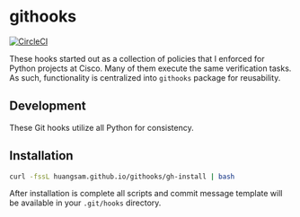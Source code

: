 # githooks

[![CircleCI](https://circleci.com/gh/huangsam/githooks.svg?style=svg)](https://circleci.com/gh/huangsam/githooks)

These hooks started out as a collection of policies that I enforced for
Python projects at Cisco. Many of them execute the same verification tasks.
As such, functionality is centralized into `githooks` package for reusability.

## Development

These Git hooks utilize all Python for consistency.

## Installation

```bash
curl -fssL huangsam.github.io/githooks/gh-install | bash
```

After installation is complete all scripts and commit message template will
be available in your `.git/hooks` directory.
